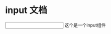 # input 文档

<script setup>
import input from '../../packages/components/input'

</script>
<input/>
这个是一个input组件
